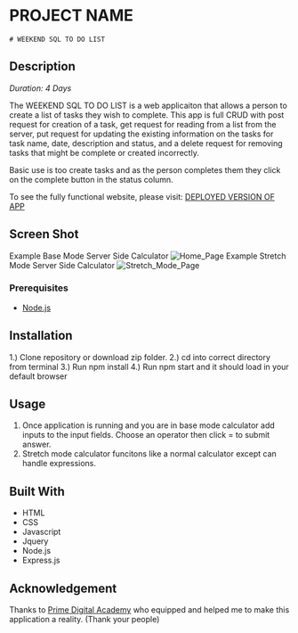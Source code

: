 # PROJECT NAME
	# WEEKEND SQL TO DO LIST

## Description
_Duration: 4 Days_

The WEEKEND SQL TO DO LIST is a web applicaiton that allows a person to create a list of tasks they wish to complete. This app is full CRUD with post request for creation of a task, get request for reading from a list from the server, put request for updating the existing information on the tasks for task name, date, description and status, and a delete request for removing tasks that might be complete or created incorrectly.

Basic use is too create tasks and as the person completes them they click on the complete button in the status column.

To see the fully functional website, please visit: [DEPLOYED VERSION OF APP](https://aqueous-waters-27132.herokuapp.com/)

## Screen Shot
Example Base Mode Server Side Calculator
![ Home_Page ](https://github.com/Jaden-Reklaw/jquery-server-side-calculator/blob/master/Wireframes/BM-Server-Side-Cal.png "Example Base Mode Server Side Calculator")
Example Stretch Mode Server Side Calculator
![ Stretch_Mode_Page ](https://github.com/Jaden-Reklaw/jquery-server-side-calculator/blob/master/Wireframes/SM-Server-Side-Cal.png "Example Stretch Mode Server Side Calculator")

### Prerequisites
- [Node.js](https://nodejs.org/en/)

## Installation
1.) Clone repository or download zip folder.
2.) cd into correct directory from terminal
3.) Run npm install
4.) Run npm start and it should load in your default browser

## Usage
1. Once application is running and you are in base mode calculator add inputs to the input fields. Choose an operator then click = to submit answer.
2. Stretch mode calculator funcitons like a normal calculator except can handle expressions.

## Built With
- HTML
- CSS
- Javascript
- Jquery
- Node.js
- Express.js

## Acknowledgement
Thanks to [Prime Digital Academy](www.primeacademy.io) who equipped and helped me to make this application a reality. (Thank your people)